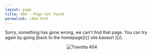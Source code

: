 ```yaml
---
layout: page
title: 404 - Page not found
permalink: /404.html
---
```


Sorry, something has gone wrong, we can't find that page. You can try again by going [back to the homepage]({{ site.baseurl }}/).


<p align="center">
  <img src="/images/travolta404.gif?raw=true" alt="Travolta 404"/>
</p>
